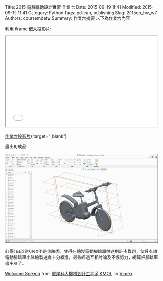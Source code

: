 Title: 2015 電腦輔助設計實習 作業七
Date: 2015-09-19 11:41
Modified: 2015-09-19 11:41
Category: Python
Tags: pelican, publishing
Slug: 2015cp_hw_w7
Authors: coursemdetw
Summary: 作業六摘要
以下為作業六內容

利用 iframe 嵌入投影片:

<iframe src="simplest7.html" width="500" height="300"></iframe>

[作業六投影片](simplest6.html){:target="_blank"}

畫出的成品:

<img src="w7hw01.png" width="1000" alt="w5hw05"></img>

心得:
        由於對Creo不是很熟悉，使得在繪製電動腳踏車時遇到許多難題，使得本組電動腳踏車小隊繪製速度十分緩慢，最後經過互相討論及不懈努力，總算把腳踏車畫出來了。

 <p><a href="https://vimeo.com/137724068">Welcome Speech</a> from <a href="https://vimeo.com/user24079973">虎尾科大機械設計工程系 KMOL</a> on <a href="https://vimeo.com">Vimeo</a>.</p>
